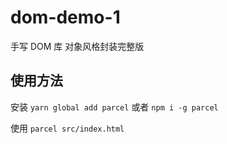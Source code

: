 # dom-demo-1
手写 DOM 库 对象风格封装完整版
## 使用方法

安装
`yarn global add parcel` 或者 `npm i -g parcel`

使用
`parcel src/index.html`
